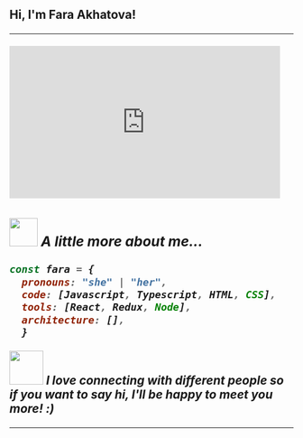 <h2> Hi, I'm Fara Akhatova!
<hr />
  
<em><iframe src="https://giphy.com/embed/LMcB8XospGZO8UQq87" width="480" height="270" frameBorder="0" class="giphy-embed" allowFullScreen></iframe><p><a href="https://giphy.com/gifs/Pluralsight-girl-woman-pluralsight-LMcB8XospGZO8UQq87"></a></p> </p>




### <img src="https://media.giphy.com/media/VgCDAzcKvsR6OM0uWg/giphy.gif" width="50"> A little more about me...  


```javascript
const fara = {
  pronouns: "she" | "her",
  code: [Javascript, Typescript, HTML, CSS],
  tools: [React, Redux, Node],
  architecture: [],
  }
```

<img src="https://media.giphy.com/media/LnQjpWaON8nhr21vNW/giphy.gif" width="60"> <em><b>I love connecting with different people</b> so if you want to say <b>hi, I'll be happy to meet you more!</b> :)</em>

---
